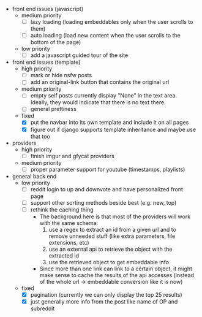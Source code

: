 - front end issues (javascript)
  - medium priority
    - [ ] lazy loading (loading embeddables only when the user scrolls to them)
    - [ ] auto loading (load new content when the user scrolls to the bottom of
      the page)
  - low priority
    - [ ] add a javascript guided tour of the site
- front end issues (template)
  - high priority
    - [ ] mark or hide nsfw posts
    - [ ] add an original-link button that contains the original url
  - medium priority
    - [ ] empty self posts currently display "None" in the text area. Ideally, they
      would indicate that there is no text there.
    - [ ] general prettiness
  - fixed
    - [x] put the navbar into its own template and include it on all pages
    - [x] figure out if django supports template inheritance and maybe use that too
- providers
  - high priority
    - [ ] finish imgur and gfycat providers
  - medium priority
    - [ ] proper parameter support for youtube (timestamps, playlists)
- general back end
  - low priority
    - [ ] reddit login to up and downvote and have personalized front page
    - [ ] support other sorting methods beside best (e.g. new, top)
    - [ ] rethink the caching thing
      - The background here is that most of the providers will work with the same
        schema:
        1. use a regex to extract an id from a given url and to remove unneeded
           stuff (like extra parameters, file extensions, etc)
        2. use an external api to retrieve the object with the extracted id
        3. use the retrieved object to get embeddable info
      - Since more than one link can link to a certain object, it might make sense
        to cache the results of the api accesses (instead of the whole url ->
        embeddable conversion like it is now)
  - fixed
    - [x] pagination (currently we can only display the top 25 results)
    - [x] just generally more info from the post like name of OP and subreddit
